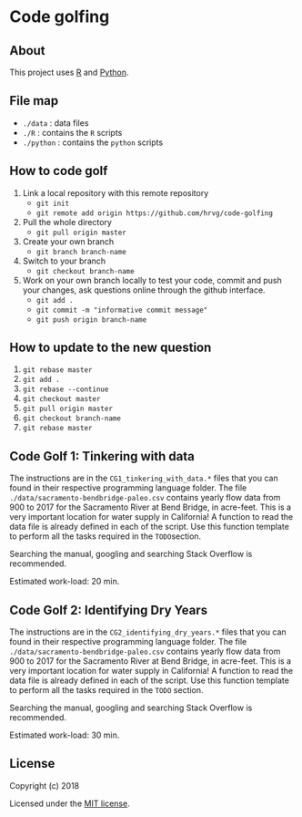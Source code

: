 # Code golfing

## About
This project uses [R](https://www.r-project.org/) and [Python](https://www.python.org/).

## File map

- `./data` : data files
- `./R` : contains the `R` scripts
- `./python` : contains the `python` scripts

## How to code golf

1. Link a local repository with this remote repository
	+ `git init`
	+ `git remote add origin https://github.com/hrvg/code-golfing`
2. Pull the whole directory
	+ `git pull origin master`
3. Create your own branch
	+ `git branch branch-name`
4. Switch to your branch
	+ `git checkout branch-name`
4. Work on your own branch locally to test your code, commit and push your changes, ask questions online through the github interface.
	+ `git add .`
	+ `git commit -m "informative commit message"`
	+ `git push origin branch-name`

## How to update to the new question

1. `git rebase master`
2. `git add .`
3. `git rebase --continue`
4. `git checkout master`
5. `git pull origin master`
6. `git checkout branch-name`
7. `git rebase master`

## Code Golf 1: Tinkering with data

The instructions are in the `CG1_tinkering_with_data.*` files that you can found in their respective programming language folder.
The file `./data/sacramento-bendbridge-paleo.csv` contains yearly flow data from 900 to 2017 for the Sacramento River at Bend Bridge, in acre-feet. 
This is a very important location for water supply in California!
A function to read the data file is already defined in each of the script.
Use this function template to perform all the tasks required in the `TODO`section.

Searching the manual, googling and searching Stack Overflow is recommended.

Estimated work-load: 20 min.

## Code Golf 2: Identifying Dry Years

The instructions are in the `CG2_identifying_dry_years.*` files that you can found in their respective programming language folder.
The file `./data/sacramento-bendbridge-paleo.csv` contains yearly flow data from 900 to 2017 for the Sacramento River at Bend Bridge, in acre-feet. 
This is a very important location for water supply in California!
A function to read the data file is already defined in each of the script.
Use this function template to perform all the tasks required in the `TODO` section.

Searching the manual, googling and searching Stack Overflow is recommended.

Estimated work-load: 30 min.


## License

Copyright (c) 2018

Licensed under the [MIT license](LICENSE).